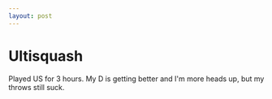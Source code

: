 ```yaml
---
layout: post
---
```


# Ultisquash

Played US for 3 hours. My D is getting better and I&#39;m more heads up, but my throws still suck.
